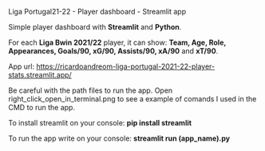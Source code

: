 Liga Portugal21-22 - Player dashboard - Streamlit app

Simple player dashboard with **Streamlit** and **Python**. 

For each **Liga Bwin 2021/22** player, it can show: **Team, Age, Role, Appearances, Goals/90, xG/90, Assists/90, xA/90** and **xT/90**.

App url: https://ricardoandreom-liga-portugal-2021-22-player-stats.streamlit.app/

Be careful with the path files to run the app.
Open right_click_open_in_terminal.png to see a example of comands I used in the CMD to run the app.

To install streamlit on your console:  **pip install streamlit**  

To run the app write on your console:  **streamlit run (app_name).py**


